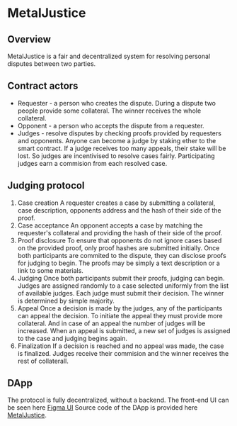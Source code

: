 # MetalJustice

## Overview
MetalJustice is a fair and decentralized system for resolving personal disputes between two parties.

## Contract actors
 - Requester - a person who creates the dispute. During a dispute two people provide some collateral. The winner receives the whole collateral.
 - Opponent - a person who accepts the dispute from a requester.
 - Judges - resolve disputes by checking proofs provided by requesters and opponents. Anyone can become a judge by staking ether to the smart contract. If a judge receives too many appeals, their stake will be lost. So judges are incentivised to resolve cases fairly. Participating judges earn a commision from each resolved case.

## Judging protocol
 1. Case creation
 A requester creates a case by submitting a collateral, case description, opponents address and the hash of their side of the proof. 
 2. Case acceptance
 An opponent accepts a case by matching the requester's collateral and providing the hash of their side of the proof.
 3. Proof disclosure
 To ensure that opponents do not ignore cases based on the provided proof, only proof hashes are submitted initially. Once both participants are commited to the dispute, they can disclose proofs for judging to begin. The proofs may be simply a text description or a link to some materials. 
 4. Judging
 Once both participants submit their proofs, judging can begin. Judges are assigned randomly to a case selected uniformly from the list of available judges.
 Each judge must submit their decision. The winner is determined by simple majority.
 5. Appeal
 Once a decision is made by the judges, any of the participants can appeal the decision. To initiate the appeal they must provide more collateral. And in case of an appeal the number of judges will be increased. When an appeal is submitted, a new set of judges is assigned to the case and judging begins again.
 6. Finalization
 If a decision is reached and no appeal was made, the case is finalized. Judges receive their commision and the winner receives the rest of collaterall.

## DApp
The protocol is fully decentralized, without a backend. 
The front-end UI can be seen here [Figma UI](https://www.figma.com/file/LKBhUJKBFO2JtgLa1xx0n0/Private-Justice?node-id=0%3A1)
Source code of the DApp is provided here [MetalJustice](https://github.com/EthLisbon-TeamUnstoppable/MetalJustice).
